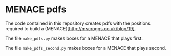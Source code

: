 MENACE pdfs
===========
The code contained in this repository creates pdfs with the positions required to build a (MENACE)[http://mscroggs.co.uk/blog/19].

The file `make_pdfs.py` makes boxes for a MENACE that plays first.

The file `make_pdfs_second.py` makes boxes for a MENACE that plays second.
